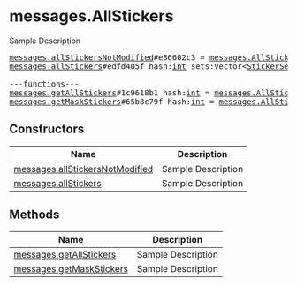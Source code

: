 # messages.AllStickers

Sample Description

<pre>
<a href="../constructor/messages.allStickersNotModified">messages.allStickersNotModified</a>#e86602c3 = <a href="../type/messages.AllStickers.md">messages.AllStickers</a>;
<a href="../constructor/messages.allStickers">messages.allStickers</a>#edfd405f hash:<a href="../type/int.md">int</a> sets:Vector&lt;<a href="../type/StickerSet.md">StickerSet</a>&gt; = <a href="../type/messages.AllStickers.md">messages.AllStickers</a>;

---functions---
<a href="../method/messages.getAllStickers">messages.getAllStickers</a>#1c9618b1 hash:<a href="../type/int.md">int</a> = <a href="../type/messages.AllStickers.md">messages.AllStickers</a>;
<a href="../method/messages.getMaskStickers">messages.getMaskStickers</a>#65b8c79f hash:<a href="../type/int.md">int</a> = <a href="../type/messages.AllStickers.md">messages.AllStickers</a>;
</pre>

## Constructors

| Name | Description |
|------|-------------|
| [messages.allStickersNotModified](../constructor/messages.allStickersNotModified.md) | Sample Description |
| [messages.allStickers](../constructor/messages.allStickers.md) | Sample Description |

## Methods

| Name | Description |
|------|-------------|
| [messages.getAllStickers](../method/messages.getAllStickers.md) | Sample Description |
| [messages.getMaskStickers](../method/messages.getMaskStickers.md) | Sample Description |

